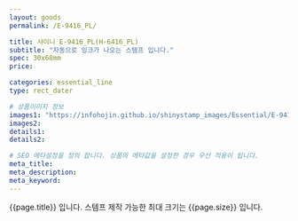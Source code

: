 ```yaml
---
layout: goods
permalink: /E-9416_PL/

title: 샤이니 E-9416_PL(H-6416_PL)
subtitle: "자동으로 잉크가 나오는 스템프 입니다."
spec: 30x68mm
price: 

categories: essential_line
type: rect_dater

# 상품이미지 정보
images1: "https://infohojin.github.io/shinystamp_images/Essential/E-9416_PL/E-9416_PL_1.jpg"
images2:
details1:
details2:    

# SEO 메타설정을 정의 합니다. 상품의 메타값을 설정한 경우 우선 적용이 됩니다.
meta_title: 
meta_description:
meta_keyword:
---
```


{{page.title}} 입니다. 스템프 제작 가능한 최대 크기는 {{page.size}} 입니다.